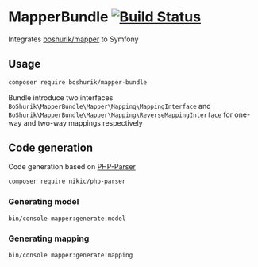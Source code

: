 # MapperBundle  [![Build Status](https://travis-ci.com/BoShurik/mapper-bundle.svg?branch=master)](https://travis-ci.com/BoShurik/mapper-bundle)

Integrates [boshurik/mapper](https://github.com/BoShurik/mapper) to Symfony

## Usage

```bash
composer require boshurik/mapper-bundle
```

Bundle introduce two interfaces 
`BoShurik\MapperBundle\Mapper\Mapping\MappingInterface` and 
`BoShurik\MapperBundle\Mapper\Mapping\ReverseMappingInterface` 
for one-way and two-way mappings respectively

## Code generation

Code generation based on [PHP-Parser](https://github.com/nikic/PHP-Parser)

```bash
composer require nikic/php-parser
```

### Generating model

```bash
bin/console mapper:generate:model
```

### Generating mapping

```bash
bin/console mapper:generate:mapping
```